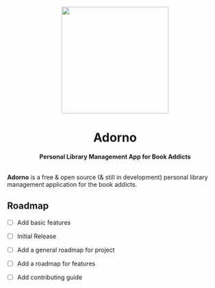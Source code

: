 <div align="center">
  <br />
  <img src="http://rezaha.com/blog/wp-content/uploads/2021/09/adorno-lib.jpg" height="250" />
  <h1>Adorno</h1>
  <strong>Personal Library Management App for Book Addicts</strong>
  <br /><br />
</div>

**Adorno** is a free & open source (& still in development) personal library management application for the book addicts.

## Roadmap
- [ ] Add basic features
- [ ] Initial Release
- [ ] Add a general roadmap for project
- [ ] Add a roadmap for features
- [ ] Add contributing guide

